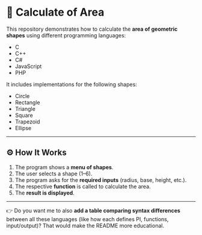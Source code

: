 # 📐 Calculate of Area

This repository demonstrates how to calculate the **area of geometric shapes** using different programming languages:  
- C  
- C++  
- C#  
- JavaScript  
- PHP  

It includes implementations for the following shapes:  
- Circle  
- Rectangle  
- Triangle  
- Square  
- Trapezoid  
- Ellipse  

---

## ⚙️ How It Works

1. The program shows a **menu of shapes**.  
2. The user selects a shape (1–6).  
3. The program asks for the **required inputs** (radius, base, height, etc.).  
4. The respective **function** is called to calculate the area.  
5. The **result is displayed**.  


---

👉 Do you want me to also **add a table comparing syntax differences** between all these languages (like how each defines PI, functions, input/output)? That would make the README more educational.
